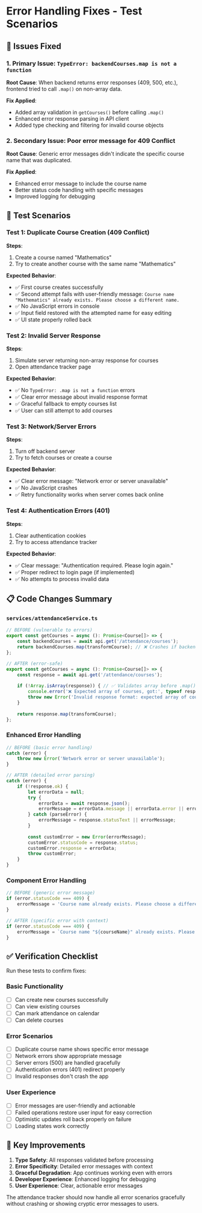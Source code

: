 # Error Handling Fixes - Test Scenarios

## 🐛 Issues Fixed

### 1. **Primary Issue**: `TypeError: backendCourses.map is not a function`
**Root Cause**: When backend returns error responses (409, 500, etc.), frontend tried to call `.map()` on non-array data.

**Fix Applied**:
- Added array validation in `getCourses()` before calling `.map()`
- Enhanced error response parsing in API client
- Added type checking and filtering for invalid course objects

### 2. **Secondary Issue**: Poor error message for 409 Conflict
**Root Cause**: Generic error messages didn't indicate the specific course name that was duplicated.

**Fix Applied**:
- Enhanced error message to include the course name
- Better status code handling with specific messages
- Improved logging for debugging

## 🧪 Test Scenarios

### Test 1: Duplicate Course Creation (409 Conflict)
**Steps**:
1. Create a course named "Mathematics"
2. Try to create another course with the same name "Mathematics"

**Expected Behavior**:
- ✅ First course creates successfully
- ✅ Second attempt fails with user-friendly message: `Course name "Mathematics" already exists. Please choose a different name.`
- ✅ No JavaScript errors in console
- ✅ Input field restored with the attempted name for easy editing
- ✅ UI state properly rolled back

### Test 2: Invalid Server Response
**Steps**:
1. Simulate server returning non-array response for courses
2. Open attendance tracker page

**Expected Behavior**:
- ✅ No `TypeError: .map is not a function` errors
- ✅ Clear error message about invalid response format
- ✅ Graceful fallback to empty courses list
- ✅ User can still attempt to add courses

### Test 3: Network/Server Errors
**Steps**:
1. Turn off backend server
2. Try to fetch courses or create a course

**Expected Behavior**:
- ✅ Clear error message: "Network error or server unavailable"
- ✅ No JavaScript crashes
- ✅ Retry functionality works when server comes back online

### Test 4: Authentication Errors (401)
**Steps**:
1. Clear authentication cookies
2. Try to access attendance tracker

**Expected Behavior**:
- ✅ Clear message: "Authentication required. Please login again."
- ✅ Proper redirect to login page (if implemented)
- ✅ No attempts to process invalid data

## 📋 Code Changes Summary

### `services/attendanceService.ts`
```typescript
// BEFORE (vulnerable to errors)
export const getCourses = async (): Promise<Course[]> => {
    const backendCourses = await api.get('/attendance/courses');
    return backendCourses.map(transformCourse); // ❌ Crashes if backendCourses is not array
};

// AFTER (error-safe)
export const getCourses = async (): Promise<Course[]> => {
    const response = await api.get('/attendance/courses');
    
    if (!Array.isArray(response)) { // ✅ Validates array before .map()
        console.error('❌ Expected array of courses, got:', typeof response, response);
        throw new Error('Invalid response format: expected array of courses');
    }
    
    return response.map(transformCourse);
};
```

### Enhanced Error Handling
```typescript
// BEFORE (basic error handling)
catch (error) {
    throw new Error('Network error or server unavailable');
}

// AFTER (detailed error parsing)
catch (error) {
    if (!response.ok) {
        let errorData = null;
        try {
            errorData = await response.json();
            errorMessage = errorData.message || errorData.error || errorMessage;
        } catch (parseError) {
            errorMessage = response.statusText || errorMessage;
        }
        
        const customError = new Error(errorMessage);
        customError.statusCode = response.status;
        customError.response = errorData;
        throw customError;
    }
}
```

### Component Error Handling
```typescript
// BEFORE (generic error message)
if (error.statusCode === 409) {
    errorMessage = 'Course name already exists. Please choose a different name.';
}

// AFTER (specific error with context)
if (error.statusCode === 409) {
    errorMessage = `Course name "${courseName}" already exists. Please choose a different name.`;
}
```

## ✅ Verification Checklist

Run these tests to confirm fixes:

### Basic Functionality
- [ ] Can create new courses successfully
- [ ] Can view existing courses
- [ ] Can mark attendance on calendar
- [ ] Can delete courses

### Error Scenarios
- [ ] Duplicate course name shows specific error message
- [ ] Network errors show appropriate message
- [ ] Server errors (500) are handled gracefully
- [ ] Authentication errors (401) redirect properly
- [ ] Invalid responses don't crash the app

### User Experience
- [ ] Error messages are user-friendly and actionable
- [ ] Failed operations restore user input for easy correction
- [ ] Optimistic updates roll back properly on failure
- [ ] Loading states work correctly

## 🎯 Key Improvements

1. **Type Safety**: All responses validated before processing
2. **Error Specificity**: Detailed error messages with context
3. **Graceful Degradation**: App continues working even with errors
4. **Developer Experience**: Enhanced logging for debugging
5. **User Experience**: Clear, actionable error messages

The attendance tracker should now handle all error scenarios gracefully without crashing or showing cryptic error messages to users.
